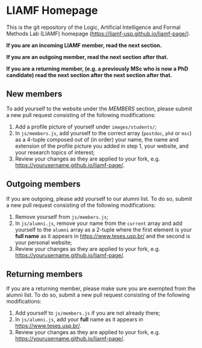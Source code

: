 # LIAMF Homepage

This is the git repository of the Logic, Artificial Intelligence and Formal Methods Lab (LIAMF)
homepage (https://liamf-usp.github.io/liamf-page/).

**If you are an incoming LIAMF member, read the next section.**

**If you are an outgoing member, read the next section after that.**

**If you are a returning member, (e.g. a previously MSc who is now a PhD candidate) read the next
section after the next section after that.**

## New members

To add yourself to the website under the *MEMBERS* section, please submit a new pull request
consisting of the following modifications:

1. Add a profile picture of yourself under `images/students/`;
2. In `js/members.js`, add yourself to the correct array (`postdoc`, `phd` or `msc`) as a 4-tuple
   composed out of (in order) your name, the name and extension of the profile picture you added in
   step 1, your website, and your research topics of interest;
3. Review your changes as they are applied to your fork, e.g.
   https://yourusername.github.io/liamf-page/.

## Outgoing members

If you are outgoing, please add yourself to our alumni list. To do so, submit a new pull request
consisting of the following modifications:

1. Remove yourself from `js/members.js`;
2. In `js/alumni.js`, remove your name from the `current` array and add yourself to the `alumni`
   array as a 2-tuple where the first element is your **full name** as it appears in
   https://www.teses.usp.br/ and the second is your personal website;
3. Review your changes as they are applied to your fork, e.g.
   https://yourusername.github.io/liamf-page/.

## Returning members

If you are a returning member, please make sure you are exempted from the alumni list. To do so,
submit a new pull request consisting of the following modifications:

1. Add yourself to `js/members.js` if you are not already there;
2. In `js/alumni.js`, add your **full** name as it appears in https://www.teses.usp.br/.
3. Review your changes as they are applied to your fork, e.g.
   https://yourusername.github.io/liamf-page/.
